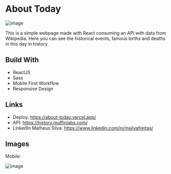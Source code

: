 # About Today

![image](https://user-images.githubusercontent.com/108239154/186061162-e8c9d0a3-0d87-4cc4-895b-cb8a30ed9fe9.png)

This is a simple webpage made with React consuming an API with data from Wikipedia. Here you can see the historical events, famous births and deaths in this day in history. 


## Build With

- ReactJS
- Sass
- Mobile First Workflow
- Responsive Design


## Links

- Deploy: https://about-today.vercel.app/
- API: https://history.muffinlabs.com/
- LinkedIn Matheus Silva: https://www.linkedin.com/in/msilvafreitas/


## Images

Mobile: 


![image](https://user-images.githubusercontent.com/108239154/186061989-2ac4fad8-89a0-482a-bc31-c31cd3389741.png)



